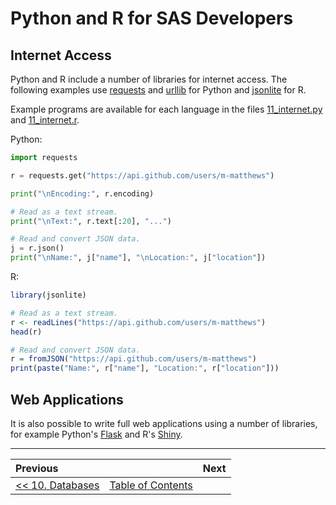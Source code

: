 # Python and R for SAS Developers

## Internet Access

Python and R include a number of libraries for internet access.  The following examples use [requests](http://docs.python-requests.org/en/master/) and [urllib](https://docs.python.org/3/library/urllib.html) for Python and [jsonlite](???) for R.

Example programs are available for each language in the files [11_internet.py](../src/11_internet.py) and [11_internet.r](../src/11_internet.r).

Python:

```python
import requests

r = requests.get("https://api.github.com/users/m-matthews")

print("\nEncoding:", r.encoding)

# Read as a text stream.
print("\nText:", r.text[:20], "...")

# Read and convert JSON data.
j = r.json()
print("\nName:", j["name"], "\nLocation:", j["location"])
```

R:

```r
library(jsonlite)

# Read as a text stream.
r <- readLines("https://api.github.com/users/m-matthews")
head(r)

# Read and convert JSON data.
r = fromJSON("https://api.github.com/users/m-matthews")
print(paste("Name:", r["name"], "Location:", r["location"]))
```


## Web Applications

It is also possible to write full web applications using a number of libraries, for example Python's [Flask](http://flask.pocoo.org/) and R's [Shiny](https://www.rstudio.com/products/shiny/).


---

| Previous       |                | Next           |
|:-------------- |:--------------:| --------------:|
| [&lt;&lt; 10. Databases](10_Databases.md) | [Table of Contents](00_TOC.md) |  |
